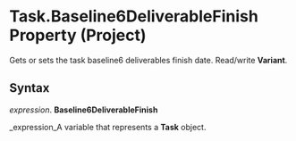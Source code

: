 
# Task.Baseline6DeliverableFinish Property (Project)

Gets or sets the task baseline6 deliverables finish date. Read/write  **Variant**.


## Syntax

 _expression_. **Baseline6DeliverableFinish**

 _expression_A variable that represents a  **Task** object.


